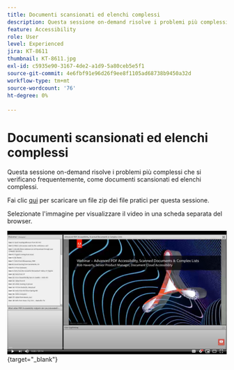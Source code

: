 ```yaml
---
title: Documenti scansionati ed elenchi complessi
description: Questa sessione on-demand risolve i problemi più complessi che si verificano frequentemente, come documenti scansionati ed elenchi complessi
feature: Accessibility
role: User
level: Experienced
jira: KT-8611
thumbnail: KT-8611.jpg
exl-id: c5935e90-3167-4de2-a1d9-5a80ceb5e5f1
source-git-commit: 4e6fbf91e96d26f9ee8f1105ad68738b9450a32d
workflow-type: tm+mt
source-wordcount: '76'
ht-degree: 0%

---
```


# Documenti scansionati ed elenchi complessi

Questa sessione on-demand risolve i problemi più complessi che si verificano frequentemente, come documenti scansionati ed elenchi complessi.

Fai clic [qui](../assets/accessibilitysession4.zip) per scaricare un file zip dei file pratici per questa sessione.

Selezionate l&#39;immagine per visualizzare il video in una scheda separata del browser.

[![Video della sessione 4](../assets/Accessibilitysession4_YT.png)](https://youtu.be/RuBk6DqJBFc){target="_blank"}
